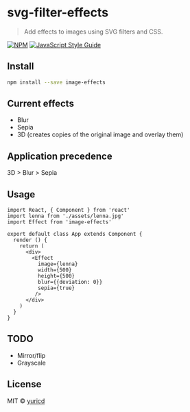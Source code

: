# svg-filter-effects

> Add effects to images using SVG filters and CSS.

[![NPM](https://img.shields.io/npm/v/image-effects.svg)](https://www.npmjs.com/package/image-effects) [![JavaScript Style Guide](https://img.shields.io/badge/code_style-standard-brightgreen.svg)](https://standardjs.com)

## Install

```bash
npm install --save image-effects
```

## Current effects
- Blur
- Sepia
- 3D (creates copies of the original image and overlay them)

## Application precedence
3D > Blur > Sepia

## Usage

```tsx
import React, { Component } from 'react'
import lenna from './assets/lenna.jpg'
import Effect from 'image-effects'

export default class App extends Component {
  render () {
    return (
      <div>
        <Effect 
          image={lenna}
          width={500}
          height={500}
          blur={{deviation: 0}}
          sepia={true}
         />
      </div>
    )
  }
}
```
## TODO
- Mirror/flip
- Grayscale

## License

MIT © [yuricd](https://github.com/yuricd)
